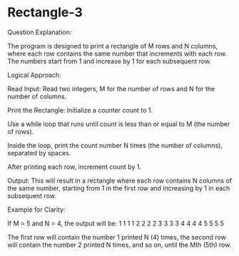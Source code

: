 # Rectangle-3

Question Explanation:

The program is designed to print a rectangle of M rows and N columns, where each row contains the same number that increments with each row. The numbers start from 1 and increase by 1 for each subsequent row.

Logical Approach:

Read Input:
Read two integers, M for the number of rows and N for the number of columns.

Print the Rectangle:
Initialize a counter count to 1.

Use a while loop that runs until count is less than or equal to M (the number of rows).

Inside the loop, print the count number N times (the number of columns), separated by spaces.

After printing each row, increment count by 1.

Output:
This will result in a rectangle where each row contains N columns of the same number, starting from 1 in the first row and increasing by 1 in each subsequent row.

Example for Clarity:

If M = 5 and N = 4, the output will be: 1 1 1 1 2 2 2 2 3 3 3 3 4 4 4 4 5 5 5 5

The first row will contain the number 1 printed N (4) times, the second row will contain the number 2 printed N times, and so on, until the Mth (5th) row.
